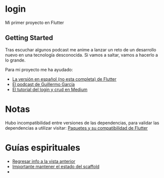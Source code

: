 # login

Mi primer proyecto en Flutter

## Getting Started

Tras escuchar algunos podcast me anime a lanzar un reto de un desarrollo nuevo en una tecnología desconocida.
Si vamos a saltar, vamos a hacerlo a lo grande. 

Para mi proyecto me ha ayudado:

- [La versión en español (no esta completa) de Flutter](https://flutter-es.io/)
- [El podcast de Guillermo García](https://guillermogarcia.es/podcast/)
- [El tutorial del login y crud en Medium](https://medium.com/flutterpub/flutter-how-to-do-user-login-with-firebase-a6af760b14d5)

# Notas

Hubo incompatibilidad entre versiones de las dependencias, para validar las dependencias a utilizar visitar:
[Paquetes y su compatibilidad de Flutter](https://flutter-es.io/docs/development/packages-and-plugins/androidx-compatibility)

# Guías espirituales

- [Regresar info a la vista anterior](https://flutter.dev/docs/cookbook/navigation/returning-data)
- [Importante mantener el estado del scaffold](https://stackoverflow.com/questions/51304568/scaffold-of-called-with-a-context-that-does-not-contain-a-scaffold)
- []()